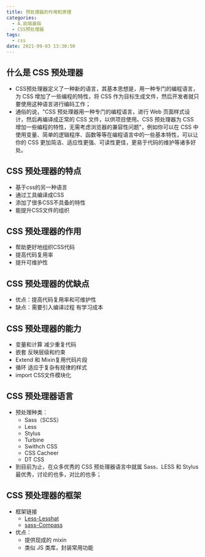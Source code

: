 ```yaml
---
title: 预处理器的作用和原理
categories:
  - A.前端基础
  - CSS预处理器
tags:
  - css
date: 2021-09-03 13:30:50
---
```


## 什么是 CSS 预处理器
- CSS预处理器定义了一种新的语言，其基本思想是，用一种专门的编程语言，为 CSS 增加了一些编程的特性，将 CSS 作为目标生成文件，然后开发者就只要使用这种语言进行编码工作；
- 通俗的说，"CSS 预处理器用一种专门的编程语言，进行 Web 页面样式设计，然后再编译成正常的 CSS 文件，以供项目使用。CSS 预处理器为 CSS 增加⼀些编程的特性，无需考虑浏览器的兼容性问题"，例如你可以在 CSS 中使用变量、简单的逻辑程序、函数等等在编程语言中的一些基本特性，可以让你的 CSS 更加简洁、适应性更强、可读性更佳，更易于代码的维护等诸多好处。

## CSS 预处理器的特点
- 基于css的另一种语言 
- 通过工具编译成CSS 
- 添加了很多CSS不具备的特性 
- 能提升CSS文件的组织 

## CSS 预处理器的作用
- 帮助更好地组织CSS代码 
- 提高代码复用率 
- 提升可维护性 

## CSS 预处理器的优缺点
- 优点：提高代码复用率和可维护性 
- 缺点：需要引入编译过程 有学习成本 

## CSS 预处理器的能力
- 变量和计算 减少重复代码 
- 嵌套 反映层级和约束 
- Extend 和 Mixin复用代码片段 
- 循环 适应于复杂有规律的样式 
- import CSS文件模块化 

## CSS 预处理器语言
- 预处理种类：
  - Sass（SCSS） 
  - Less 
  - Stylus 
  - Turbine 
  - Swithch CSS 
  - CSS Cacheer 
  - DT CSS 
- 到目前为止，在众多优秀的 CSS 预处理器语言中就属 Sass、LESS 和 Stylus 最优秀，讨论的也多，对比的也多；

## CSS 预处理器的框架
- 框架链接
  - [Less-Lesshat](http://ecomfe.github.io/est/)
  - [sass-Compass](http://compass-style.org/)
- 优点：
  - 提供现成的 mixin 
  - 类似 JS 类库，封装常用功能

